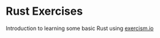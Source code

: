 # Rust Exercises

Introduction to learning some basic Rust using [exercism.io](https://exercism.org/tracks/rust/exercises)
